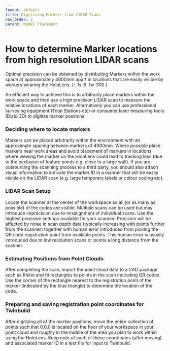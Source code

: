 ```yaml
---
layout: default
title: Digitizing Markers from LIDAR Scans
nav_order: 3
parent: Model Placement
---
```


# How to determine Marker locations from high resolution LIDAR scans

Optimal precision can be obtained by distributing Markers within the work space at approximately 4000mm apart in locations that are easily visible by workers wearing the HoloLens.
{: .fs-6 .fw-300 }

An efficient way to achieve this is to arbitrarily place markers within the work space and then use a high precision LIDAR scan to measure the relative locations of each marker. Alternatively you can use professional surveying equipment (Total Stations etc) or consumer laser measuring tools (Disto 3D) to digitize marker positions.

### Deciding where to locate markers

Markers can be placed arbitrarily within the environment with an approximate spacing between markers of 4000mm. Where possible place markers near work areas and avoid placement of markers in locations where viewing the marker on the HoloLens could lead to tracking loss (due to the occlusion of feature points e.g. close to a large wall). If you are outsourcing the scanning process to a third party, you should also attach visual information to indicate the marker ID in a manner that will be easily visible on the LIDAR scan (e.g. large temporary labels or colour coding etc).

### LIDAR Scan Setup

Locate the scanner at the center of the workspace so all (or as many as possible) of the codes are visible. Multiple scans can be used but may introduce imprecision due to misalignment of individual scans. Use the highest precision settings available for your scanner. Precision will be affected by noise in scan depth data (typically increasing with points further from the scanner) together with human error introduced from picking the QR code registration point from available points. This human error is usually introduced due to low resolution scans or points a long distance from the scanner.

### Estimating Positions from Point Clouds

After completing the scan, import the point cloud data to a CAD package such as Rhino and fit rectangles to points in the scan indicating QR codes. Use the corner of the rectangle nearest to the registration point of the marker (indicated by the blue triangle) to determine the location of the code.

### Preparing and saving registration point coordinates for Twinbuild

After digitizing all of the marker positions, move the entire collection of points such that 0,0,0 is located on the floor of your workspace in your point cloud and roughly in the middle of the area you plan to work within using the HoloLens. Keep note of each of these coordinates (after moving) and associated marker ID in a text file for input to Twinbuild.
